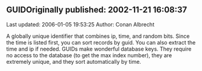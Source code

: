 ## GUIDOriginally published: 2002-11-21 16:08:37 
Last updated: 2006-01-05 19:53:25 
Author: Conan Albrecht 
 
A globally unique identifier that combines ip, time, and random bits.  Since the time is listed first, you can sort records by guid.  You can also extract the time and ip if needed.  GUIDs make wonderful database keys.  They require no access to the database (to get the max index number), they are extremely unique, and they sort automatically by time.
